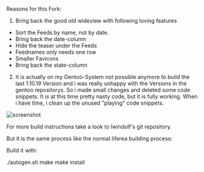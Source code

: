Reasons for this Fork:




1. Bring back the good old wideview with following loving features
- Sort the Feeds by name, not by date.
- Bring back the date-column
- Hide the teaser under the Feeds
- Feednames only needs one row
- Smaller Favicons
- Bring back the state-column
2. It is actually on my Gentoo-System not possible anymore to build the last 1.10.19 Version and i was really unhappy 
with the Versions in the gentoo repositorys. So i made small changes and deleted some code snippets. It is at this time pretty
nasty code, but it is fully working. When i have time, i clean up the unused "playing" code snippets.


![screenshot](https://imgur.com/a/kcISm)



For more build instructions take a look to lwindolf's git repository.

But it is the same process like the normal liferea building process:

Build it with:


./autogen.sh
make
make install

